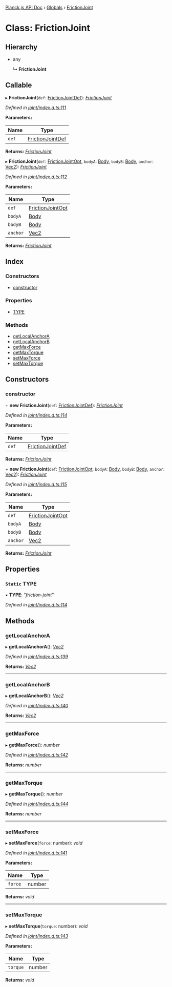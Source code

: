 [Planck.js API Doc](../README.md) › [Globals](../globals.md) › [FrictionJoint](frictionjoint.md)

# Class: FrictionJoint

## Hierarchy

* any

  ↳ **FrictionJoint**

## Callable

▸ **FrictionJoint**(`def`: [FrictionJointDef](../interfaces/frictionjointdef.md)): *[FrictionJoint](frictionjoint.md)*

*Defined in [joint/index.d.ts:111](https://github.com/shakiba/planck.js/blob/038d425/lib/joint/index.d.ts#L111)*

**Parameters:**

Name | Type |
------ | ------ |
`def` | [FrictionJointDef](../interfaces/frictionjointdef.md) |

**Returns:** *[FrictionJoint](frictionjoint.md)*

▸ **FrictionJoint**(`def`: [FrictionJointOpt](../interfaces/frictionjointopt.md), `bodyA`: [Body](body.md), `bodyB`: [Body](body.md), `anchor`: [Vec2](vec2.md)): *[FrictionJoint](frictionjoint.md)*

*Defined in [joint/index.d.ts:112](https://github.com/shakiba/planck.js/blob/038d425/lib/joint/index.d.ts#L112)*

**Parameters:**

Name | Type |
------ | ------ |
`def` | [FrictionJointOpt](../interfaces/frictionjointopt.md) |
`bodyA` | [Body](body.md) |
`bodyB` | [Body](body.md) |
`anchor` | [Vec2](vec2.md) |

**Returns:** *[FrictionJoint](frictionjoint.md)*

## Index

### Constructors

* [constructor](frictionjoint.md#constructor)

### Properties

* [TYPE](frictionjoint.md#static-type)

### Methods

* [getLocalAnchorA](frictionjoint.md#getlocalanchora)
* [getLocalAnchorB](frictionjoint.md#getlocalanchorb)
* [getMaxForce](frictionjoint.md#getmaxforce)
* [getMaxTorque](frictionjoint.md#getmaxtorque)
* [setMaxForce](frictionjoint.md#setmaxforce)
* [setMaxTorque](frictionjoint.md#setmaxtorque)

## Constructors

###  constructor

\+ **new FrictionJoint**(`def`: [FrictionJointDef](../interfaces/frictionjointdef.md)): *[FrictionJoint](frictionjoint.md)*

*Defined in [joint/index.d.ts:114](https://github.com/shakiba/planck.js/blob/038d425/lib/joint/index.d.ts#L114)*

**Parameters:**

Name | Type |
------ | ------ |
`def` | [FrictionJointDef](../interfaces/frictionjointdef.md) |

**Returns:** *[FrictionJoint](frictionjoint.md)*

\+ **new FrictionJoint**(`def`: [FrictionJointOpt](../interfaces/frictionjointopt.md), `bodyA`: [Body](body.md), `bodyB`: [Body](body.md), `anchor`: [Vec2](vec2.md)): *[FrictionJoint](frictionjoint.md)*

*Defined in [joint/index.d.ts:115](https://github.com/shakiba/planck.js/blob/038d425/lib/joint/index.d.ts#L115)*

**Parameters:**

Name | Type |
------ | ------ |
`def` | [FrictionJointOpt](../interfaces/frictionjointopt.md) |
`bodyA` | [Body](body.md) |
`bodyB` | [Body](body.md) |
`anchor` | [Vec2](vec2.md) |

**Returns:** *[FrictionJoint](frictionjoint.md)*

## Properties

### `Static` TYPE

▪ **TYPE**: *"friction-joint"*

*Defined in [joint/index.d.ts:114](https://github.com/shakiba/planck.js/blob/038d425/lib/joint/index.d.ts#L114)*

## Methods

###  getLocalAnchorA

▸ **getLocalAnchorA**(): *[Vec2](vec2.md)*

*Defined in [joint/index.d.ts:139](https://github.com/shakiba/planck.js/blob/038d425/lib/joint/index.d.ts#L139)*

**Returns:** *[Vec2](vec2.md)*

___

###  getLocalAnchorB

▸ **getLocalAnchorB**(): *[Vec2](vec2.md)*

*Defined in [joint/index.d.ts:140](https://github.com/shakiba/planck.js/blob/038d425/lib/joint/index.d.ts#L140)*

**Returns:** *[Vec2](vec2.md)*

___

###  getMaxForce

▸ **getMaxForce**(): *number*

*Defined in [joint/index.d.ts:142](https://github.com/shakiba/planck.js/blob/038d425/lib/joint/index.d.ts#L142)*

**Returns:** *number*

___

###  getMaxTorque

▸ **getMaxTorque**(): *number*

*Defined in [joint/index.d.ts:144](https://github.com/shakiba/planck.js/blob/038d425/lib/joint/index.d.ts#L144)*

**Returns:** *number*

___

###  setMaxForce

▸ **setMaxForce**(`force`: number): *void*

*Defined in [joint/index.d.ts:141](https://github.com/shakiba/planck.js/blob/038d425/lib/joint/index.d.ts#L141)*

**Parameters:**

Name | Type |
------ | ------ |
`force` | number |

**Returns:** *void*

___

###  setMaxTorque

▸ **setMaxTorque**(`torque`: number): *void*

*Defined in [joint/index.d.ts:143](https://github.com/shakiba/planck.js/blob/038d425/lib/joint/index.d.ts#L143)*

**Parameters:**

Name | Type |
------ | ------ |
`torque` | number |

**Returns:** *void*
